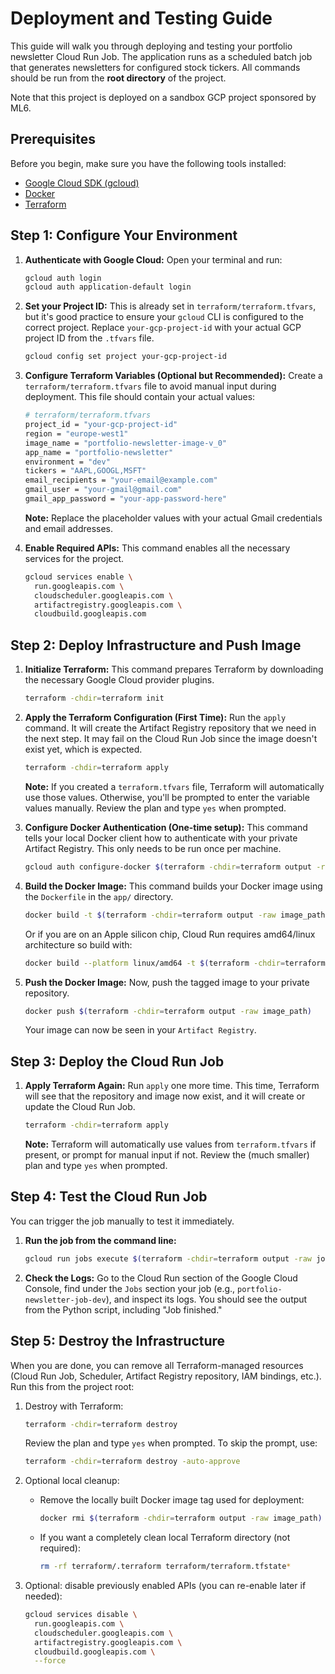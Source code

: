 # Deployment and Testing Guide

This guide will walk you through deploying and testing your portfolio newsletter Cloud Run Job. The application runs as a scheduled batch job that generates newsletters for configured stock tickers. All commands should be run from the **root directory** of the project.

Note that this project is deployed on a sandbox GCP project sponsored by ML6.

## Prerequisites

Before you begin, make sure you have the following tools installed:
- [Google Cloud SDK (gcloud)](https://cloud.google.com/sdk/install)
- [Docker](https://docs.docker.com/get-docker/)
- [Terraform](https://learn.hashicorp.com/tutorials/terraform/install-cli)

## Step 1: Configure Your Environment

1.  **Authenticate with Google Cloud:**
    Open your terminal and run:
    ```bash
    gcloud auth login
    gcloud auth application-default login
    ```

2.  **Set your Project ID:**
    This is already set in `terraform/terraform.tfvars`, but it's good practice to ensure your `gcloud` CLI is configured to the correct project. Replace `your-gcp-project-id` with your actual GCP project ID from the `.tfvars` file.
    ```bash
    gcloud config set project your-gcp-project-id
    ```

3.  **Configure Terraform Variables (Optional but Recommended):**
    Create a `terraform/terraform.tfvars` file to avoid manual input during deployment. This file should contain your actual values:
    ```bash
    # terraform/terraform.tfvars
    project_id = "your-gcp-project-id"
    region = "europe-west1"
    image_name = "portfolio-newsletter-image-v_0"
    app_name = "portfolio-newsletter"
    environment = "dev"
    tickers = "AAPL,GOOGL,MSFT"
    email_recipients = "your-email@example.com"
    gmail_user = "your-gmail@gmail.com"
    gmail_app_password = "your-app-password-here"
    ```
    **Note:** Replace the placeholder values with your actual Gmail credentials and email addresses.

4.  **Enable Required APIs:**
    This command enables all the necessary services for the project.
    ```bash
    gcloud services enable \
      run.googleapis.com \
      cloudscheduler.googleapis.com \
      artifactregistry.googleapis.com \
      cloudbuild.googleapis.com
    ```

## Step 2: Deploy Infrastructure and Push Image

1.  **Initialize Terraform:**
    This command prepares Terraform by downloading the necessary Google Cloud provider plugins.
    ```bash
    terraform -chdir=terraform init
    ```

2.  **Apply the Terraform Configuration (First Time):**
    Run the `apply` command. It will create the Artifact Registry repository that we need in the next step. It may fail on the Cloud Run Job since the image doesn't exist yet, which is expected.
    ```bash
    terraform -chdir=terraform apply
    ```
    **Note:** If you created a `terraform.tfvars` file, Terraform will automatically use those values. Otherwise, you'll be prompted to enter the variable values manually.
    Review the plan and type `yes` when prompted.

3.  **Configure Docker Authentication (One-time setup):**
    This command tells your local Docker client how to authenticate with your private Artifact Registry. This only needs to be run once per machine.
    ```bash
    gcloud auth configure-docker $(terraform -chdir=terraform output -raw region)-docker.pkg.dev
    ```

4.  **Build the Docker Image:**
    This command builds your Docker image using the `Dockerfile` in the `app/` directory.
    ```bash
    docker build -t $(terraform -chdir=terraform output -raw image_path) app/
    ```
    Or if you are on an Apple silicon chip, Cloud Run requires amd64/linux architecture so build with:
    ```bash
    docker build --platform linux/amd64 -t $(terraform -chdir=terraform output -raw image_path) app/
    ```

5.  **Push the Docker Image:**
    Now, push the tagged image to your private repository.
    ```bash
    docker push $(terraform -chdir=terraform output -raw image_path)
    ```

    Your image can now be seen in your `Artifact Registry`.

## Step 3: Deploy the Cloud Run Job

1.  **Apply Terraform Again:**
    Run `apply` one more time. This time, Terraform will see that the repository and image now exist, and it will create or update the Cloud Run Job.
    ```bash
    terraform -chdir=terraform apply
    ```
    **Note:** Terraform will automatically use values from `terraform.tfvars` if present, or prompt for manual input if not.
    Review the (much smaller) plan and type `yes` when prompted.

## Step 4: Test the Cloud Run Job

You can trigger the job manually to test it immediately.

1.  **Run the job from the command line:**
    ```bash
    gcloud run jobs execute $(terraform -chdir=terraform output -raw job_name) --region $(terraform -chdir=terraform output -raw region)
    ```

2.  **Check the Logs:**
    Go to the Cloud Run section of the Google Cloud Console, find under the `Jobs` section your job (e.g., `portfolio-newsletter-job-dev`), and inspect its logs. You should see the output from the Python script, including "Job finished."


## Step 5: Destroy the Infrastructure

When you are done, you can remove all Terraform-managed resources (Cloud Run Job, Scheduler, Artifact Registry repository, IAM bindings, etc.). Run this from the project root:

1. Destroy with Terraform:
    ```bash
    terraform -chdir=terraform destroy
    ```
    Review the plan and type `yes` when prompted. To skip the prompt, use:
    ```bash
    terraform -chdir=terraform destroy -auto-approve
    ```

2. Optional local cleanup:
    - Remove the locally built Docker image tag used for deployment:
      ```bash
      docker rmi $(terraform -chdir=terraform output -raw image_path) || true
      ```
    - If you want a completely clean local Terraform directory (not required):
      ```bash
      rm -rf terraform/.terraform terraform/terraform.tfstate*
      ```

3. Optional: disable previously enabled APIs (you can re-enable later if needed):
    ```bash
    gcloud services disable \
      run.googleapis.com \
      cloudscheduler.googleapis.com \
      artifactregistry.googleapis.com \
      cloudbuild.googleapis.com \
      --force
    ```

